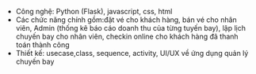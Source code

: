 + Công nghệ: Python (Flask), javascript, css, html
+ Các chức năng chính gồm:đặt vé cho khách hàng, bán vé cho nhân viên, Admin (thống kê báo cáo doanh thu của từng tuyến bay), lập lịch chuyến bay cho nhân viên, checkin online cho khách hàng đã thanh toán thành công
+ Thiết kế: usecase,class, sequence, activity, UI/UX về ứng dụng quản lý chuyến bay
